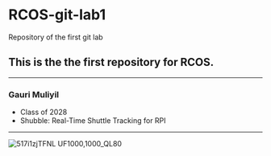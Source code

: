 # RCOS-git-lab1
Repository of the first git lab


## This is the the first repository for RCOS.

--- 
### Gauri Muliyil 
- Class of 2028
- Shubble: Real-Time Shuttle Tracking for RPI

---

![517i1zjTFNL _UF1000,1000_QL80_](https://github.com/user-attachments/assets/b5b42c17-e74c-419c-bf42-19230edca2be)
